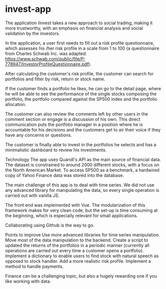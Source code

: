 # invest-app

The application
iInvest takes a new approach to social trading, making it more trustworthy, with an emphasis on financial analysis and social validation by the investors.

In the application, a user first needs to fill out a risk profile questionnaire, which assesses his /her risk profile in a scale from 1 to 100 (a questionnaire from Charles Schwab Inc. was adapted: https://www.schwab.com/public/file/P-778947/InvestorProfileQuestionnaire.pdf).

After calculating the customer's risk profile, the customer can search for portfolios and filter by risk, return or stock name.

If the customer finds a portfolio he likes, he can go to the detail page, where he will be able to see the performance of the single stocks composing the portfolio, the portfolio compared against the SP500 index and the portfolio allocation.

The customer can also review the comments left by other users in the comment section or engage is a discussion of his own. This direct communication puts the portfolio manager in a position where he is accountable for his decisions and the customers get to air their voice if they have any concerns or questions.

The customer is finally able to invest in the portfolios he selects and has a minimalistic dashboard to review his investments.

Technology
The app uses Quandl's API as the main source of financial data. The dataset is constrained to around 2000 different stocks, with a focus on the North American Market. To access SP500 as a benchmark, a hardwired copy of Yahoo Finance data was stored into the database.

The main challenge of this app is to deal with time series. We did not use any advanced library for manipulating the data, so every single operation is carried out with vanilla JS.

The front end was implemented with Vue. The modularization of this framework makes for very clean code, but the set-up is time consuming at the beginning, which is especially relevant for small applications.

Collaborating using Github is the way to go.

Points to improve
Use more advanced libraries for time series manipulation.
Move most of the data manipulation to the backend.
Create a script to updated the returns of the portfolios in a periodic manner (currently all operations are carried out every time a customer opens a portfolio).
Implement a dictionary to enable users to find stock with natural speech as opposed to stock handler.
Add a more realistic risk profile.
Implement a method to handle payments.

Finance can be a challenging topic, but also a hugely rewarding one if you like working with data.
